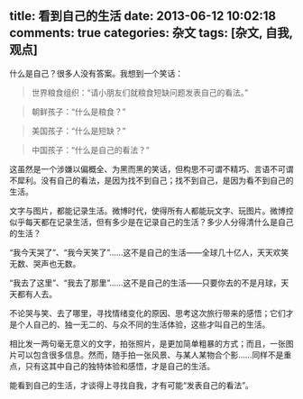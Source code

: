 title: 看到自己的生活
date: 2013-06-12 10:02:18
comments: true
categories: 杂文
tags: [杂文, 自我, 观点]
---

什么是自己？很多人没有答案。我想到一个笑话：

>世界粮食组织：“请小朋友们就粮食短缺问题发表自己的看法。”

>朝鲜孩子：“什么是粮食？”

>美国孩子：“什么是短缺？”

>中国孩子：“什么是自己的看法？”

这虽然是一个涉嫌以偏概全<!--more-->、为黑而黑的笑话，但构思不可谓不精巧、言语不可谓不犀利。没有自己的看法，是因为找不到自己；找不到自己，是因为看不到自己的生活。

文字与图片，都能记录生活。微博时代，使得所有人都能玩文字、玩图片。微博控似乎每天都在记录生活，但有多少是在记录自己的生活？多少人分得清什么是自己的生活？

“我今天哭了”、“我今天笑了”……这不是自己的生活——全球几十亿人，天天欢笑无数、哭声也无数。

“我去了这里”、“我去了那里”……这不是自己的生活——只要你去的不是月球，天天都有人去。

不论哭与笑、去了哪里，寻找情绪变化的原因、思考这次旅行带来的感悟；它们才是个人自己的、独一无二的、与众不同的生活体验，这些才叫自己的生活。

相比发一两句毫无意义的文字，拍张照片，是更加简单粗暴的方式；而且，一张图片可以包含很多信息。然而，随手拍一张风景、与某人某物合个影……同样不是重点，只有这其中自己的独特体验和感悟，才是自己的生活。

能看到自己的生活，才谈得上寻找自我，才有可能“发表自己的看法”。
